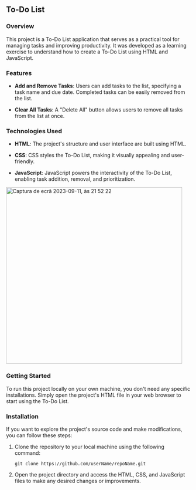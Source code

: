 ## To-Do List

### Overview

This project is a To-Do List application that serves as a practical tool for managing tasks and improving productivity. It was developed as a learning exercise to understand how to create a To-Do List using HTML and JavaScript.

### Features

- **Add and Remove Tasks**: Users can add tasks to the list, specifying a task name and due date. Completed tasks can be easily removed from the list.

- **Clear All Tasks**: A "Delete All" button allows users to remove all tasks from the list at once.

### Technologies Used

- **HTML**: The project's structure and user interface are built using HTML.

- **CSS**: CSS styles the To-Do List, making it visually appealing and user-friendly.

- **JavaScript**: JavaScript powers the interactivity of the To-Do List, enabling task addition, removal, and prioritization.
  
<img width="481" alt="Captura de ecrã 2023-09-11, às 21 52 22" src="https://github.com/Sakura-blip/toDoLIst/assets/115422221/e1b8fd60-9df2-4a0c-a910-cbbb43cdb807">

### Getting Started

To run this project locally on your own machine, you don't need any specific installations. Simply open the project's HTML file in your web browser to start using the To-Do List.

### Installation

If you want to explore the project's source code and make modifications, you can follow these steps:

1. Clone the repository to your local machine using the following command:

   ```
   git clone https://github.com/userName/repoName.git
   ```

2. Open the project directory and access the HTML, CSS, and JavaScript files to make any desired changes or improvements.

